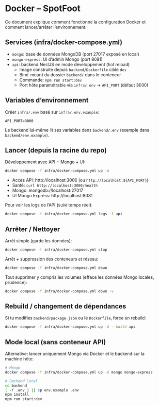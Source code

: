 # Docker – SpotFoot

Ce document explique comment fonctionne la configuration Docker et comment lancer/arrêter l’environnement.

## Services (infra/docker-compose.yml)
- `mongo`: base de données MongoDB (port 27017 exposé en local)
- `mongo-express`: UI d’admin Mongo (port 8081)
- `api`: backend NestJS en mode développement (hot reload) 
  - Image construite depuis `backend/Dockerfile` cible `dev`
  - Bind-mount du dossier `backend/` dans le conteneur
  - Commande: `npm run start:dev`
  - Port hôte paramétrable via `infra/.env` → `API_PORT` (défaut 3000)

## Variables d’environnement
Créer `infra/.env` basé sur `infra/.env.example`:
```
API_PORT=3000
```
Le backend lui-même lit ses variables dans `backend/.env` (exemple dans `backend/env.example`).

## Lancer (depuis la racine du repo)
Développement avec API + Mongo + UI:
```bash
docker compose -f infra/docker-compose.yml up -d
```
- Accès API: http://localhost:3000 (ou `http://localhost:${API_PORT}`)
- Santé: `curl http://localhost:3000/health`
- Mongo: mongodb://localhost:27017
- UI Mongo Express: http://localhost:8081

Pour voir les logs de l’API (suivi temps réel):
```bash
docker compose -f infra/docker-compose.yml logs -f api
```

## Arrêter / Nettoyer
Arrêt simple (garde les données):
```bash
docker compose -f infra/docker-compose.yml stop
```

Arrêt + suppression des conteneurs et réseau:
```bash
docker compose -f infra/docker-compose.yml down
```

Tout supprimer y compris les volumes (efface les données Mongo locales, prudence):
```bash
docker compose -f infra/docker-compose.yml down -v
```

## Rebuild / changement de dépendances
Si tu modifies `backend/package.json` ou le `Dockerfile`, force un rebuild:
```bash
docker compose -f infra/docker-compose.yml up -d --build api
```

## Mode local (sans conteneur API)
Alternative: lancer uniquement Mongo via Docker et le backend sur la machine hôte:
```bash
# Mongo
docker compose -f infra/docker-compose.yml up -d mongo mongo-express

# Backend local
cd backend
[ -f .env ] || cp env.example .env
npm install
npm run start:dev
```
